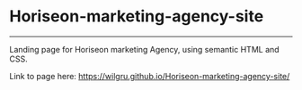 # Horiseon-marketing-agency-site
---

Landing page for Horiseon marketing Agency, using semantic HTML and CSS.



Link to page here:
https://wilgru.github.io/Horiseon-marketing-agency-site/
